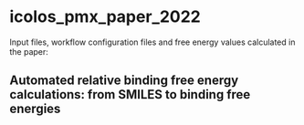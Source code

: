 # icolos_pmx_paper_2022

Input files, workflow configuration files and free energy values calculated in the paper:

## Automated relative binding free energy calculations: from SMILES to binding free energies
